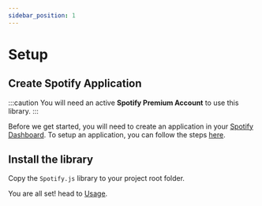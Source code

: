 ```yaml
---
sidebar_position: 1
---
```

# Setup
## Create Spotify Application

:::caution
You will need an active **Spotify Premium Account** to use this library.
:::

Before we get started, you will need to create an application in your [Spotify Dashboard](https://developer.spotify.com/dashboard/). To setup an application, you can follow the steps [here](https://developer.spotify.com/documentation/general/guides/authorization/app-settings/).

## Install the library


Copy the `Spotify.js` library to your project root folder.

<!-- Run the following command in your JS project. -->

<!-- ```bash
# NPM
npm install spotify-wrapper

# Yarn
yarn add spotify-wrapper
``` -->

You are all set! head to [Usage](./usage.md).